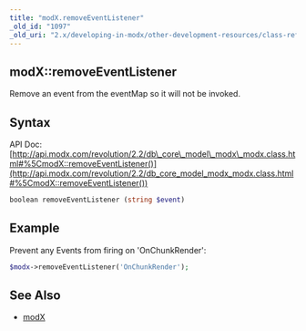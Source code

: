 ```yaml
---
title: "modX.removeEventListener"
_old_id: "1097"
_old_uri: "2.x/developing-in-modx/other-development-resources/class-reference/modx/modx.removeeventlistener"
---
```


## modX::removeEventListener

Remove an event from the eventMap so it will not be invoked.

## Syntax

API Doc: [http://api.modx.com/revolution/2.2/db\_core\_model\_modx\_modx.class.html#%5CmodX::removeEventListener()](http://api.modx.com/revolution/2.2/db_core_model_modx_modx.class.html#%5CmodX::removeEventListener())

``` php 
boolean removeEventListener (string $event)
```

## Example

Prevent any Events from firing on 'OnChunkRender':

``` php 
$modx->removeEventListener('OnChunkRender');
```

## See Also

- [modX](developing-in-modx/other-development-resources/class-reference/modx "modX")